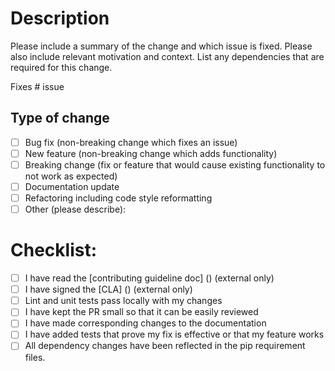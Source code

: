 # Description

Please include a summary of the change and which issue is fixed. Please also include relevant motivation and context. 
List any dependencies that are required for this change.

Fixes # issue

## Type of change

- [ ] Bug fix (non-breaking change which fixes an issue)
- [ ] New feature (non-breaking change which adds functionality)
- [ ] Breaking change (fix or feature that would cause existing functionality to not work as expected)
- [ ] Documentation update
- [ ] Refactoring including code style reformatting 
- [ ] Other (please describe):

# Checklist:

- [ ] I have read the [contributing guideline doc] () (external only)
- [ ] I have signed the [CLA] () (external only)
- [ ] Lint and unit tests pass locally with my changes
- [ ] I have kept the PR small so that it can be easily reviewed  
- [ ] I have made corresponding changes to the documentation
- [ ] I have added tests that prove my fix is effective or that my feature works
- [ ] All dependency changes have been reflected in the pip requirement files. 
